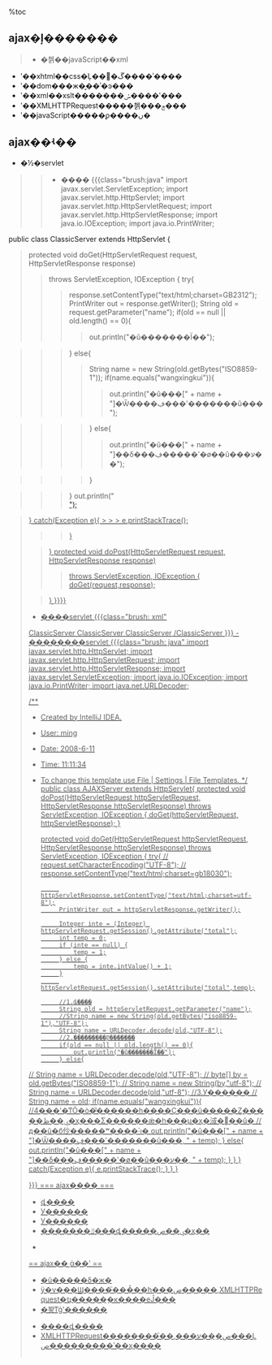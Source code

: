 %toc
## ajax�ļ������� ##
> - �첽��javaScript��xml
  * ʹ��xhtml��css�Ļ��ڱ�׼����ʾ����
  * ʹ��dom���ж�̬��ʾ�ͽ���
  * ʹ��xml��xslt�������ݽ����ʹ���
  * ʹ��XMLHTTPRequest�����첽���ݼ���
  * ʹ��javaScript�����ϼ����ں�
## ajax��ʵ�� ##
  * �½�servlet
> > - ����
{{{class="brush:java"
import javax.servlet.ServletException;
import javax.servlet.http.HttpServlet;
import javax.servlet.http.HttpServletRequest;
import javax.servlet.http.HttpServletResponse;
import java.io.IOException;
import java.io.PrintWriter;


public class ClassicServer extends HttpServlet {

> protected void doGet(HttpServletRequest request, HttpServletResponse response)
> > throws ServletException, IOException {
> > try{
> > > response.setContentType("text/html;charset=GB2312");
> > > PrintWriter out = response.getWriter();
> > > String old = request.getParameter("name");
> > > if(old == null || old.length() == 0){
> > > > out.println("�û�������Ϊ��");

> > > } else{
> > > > String name = new String(old.getBytes("ISO8859-1"));
> > > > if(name.equals("wangxingkui")){
> > > > > out.println("�û���[" + name + "]�Ѿ����ڣ���ʹ�������û���");

> > > > } else{
> > > > > out.println("�û���[" + name + "]��δ���ڣ�����ʹ�ø��û���ע��");

> > > > }

> > > }
> > > out.println("<br /><a href='\"index.html\">����У��ҳ��</a'>");<br>
</li></ul><blockquote>} catch(Exception e){
> > > e.printStackTrace();

> > }

> }
> protected void doPost(HttpServletRequest request, HttpServletResponse response)
> > throws ServletException, IOException {
> > doGet(request,response);

> }
> }}}}
 - ����servlet
{{{class="brush: xml"
<servlet>
        <servlet-name>ClassicServer</servlet-name>
        <servlet-class>ClassicServer</servlet-class>
    </servlet>
 <servlet-mapping>
        <servlet-name>ClassicServer</servlet-name>
        <url-pattern>/ClassicServer</url-pattern>
    </servlet-mapping> 
}}}
 - ��������servlet
{{{class="brush: java"
import javax.servlet.http.HttpServlet;
import javax.servlet.http.HttpServletRequest;
import javax.servlet.http.HttpServletResponse;
import javax.servlet.ServletException;
import java.io.IOException;
import java.io.PrintWriter;
import java.net.URLDecoder;

/**
 * Created by IntelliJ IDEA.
 * User: ming
 * Date: 2008-6-11
 * Time: 11:11:34
 * To change this template use File | Settings | File Templates.
 */
public class AJAXServer extends HttpServlet{
    protected void doPost(HttpServletRequest httpServletRequest, HttpServletResponse httpServletResponse) throws ServletException, IOException {
        doGet(httpServletRequest, httpServletResponse);
    }

    protected void doGet(HttpServletRequest httpServletRequest, HttpServletResponse httpServletResponse) throws ServletException, IOException {
        try{
//            request.setCharacterEncoding("UTF-8");
//            response.setContentType("text/html;charset=gb18030");

            httpServletResponse.setContentType("text/html;charset=utf-8");
            PrintWriter out = httpServletResponse.getWriter();

            Integer inte = (Integer) httpServletRequest.getSession().getAttribute("total");
            int temp = 0;
            if (inte == null) {
                temp = 1;
            } else {
                temp = inte.intValue() + 1;
            }
            httpServletRequest.getSession().setAttribute("total",temp);

            //1.ȡ����
            String old = httpServletRequest.getParameter("name");
            //String name = new String(old.getBytes("iso8859-1"),"UTF-8");
            String name = URLDecoder.decode(old,"UTF-8");
            //2.���������Ƿ�������
            if(old == null || old.length() == 0){
                out.println("�û�������Ϊ��");
            } else{
//                String name = URLDecoder.decode(old,"UTF-8");
//                byte[] by = old.getBytes("ISO8859-1");
//                String name = new String(by,"utf-8");
//                String name = URLDecoder.decode(old,"utf-8");
                //3.У������
//                String name = old;
                if(name.equals("wangxingkui")){
                    //4���ʹ�ͳӦ�ò�֮ͬ������һ����Ҫ���û�����Ȥ�����ݷ��ظ�ҳ���Σ������ǽ�һ���µ�ҳ�淢�͸��û�
                    //д��û�б仯�����ʷ����˸ı�
                    out.println("�û���[" + name + "]�Ѿ����ڣ���ʹ�������û���, " + temp);
                } else{
                    out.println("�û���[" + name + "]��δ���ڣ�����ʹ�ø��û���ע��, " + temp);
                }
            }
        } catch(Exception e){
            e.printStackTrace();
        } 
    }
}
 
}}}
=== ajax���� ===
  * ȡ����
  * У������
  * У������
  * �������ݿ���ȡ�����ݷ��ص�ҳ��
 - 
== ajax��˼ά��ʽ ==
 * �û�����δ�ж�
 * ÿ�ν���Ϣ����֮���᷵��һ���ص�����,XMLHTTPRequest�ҵ�����ִ�к����еĴ���
 * �봫ͳģʽ������
  - ����ȡ����
  - XMLHTTPRequest��������֮��,���ص�ֵ��ע���Ļص���������ʾ��ҳ����
```